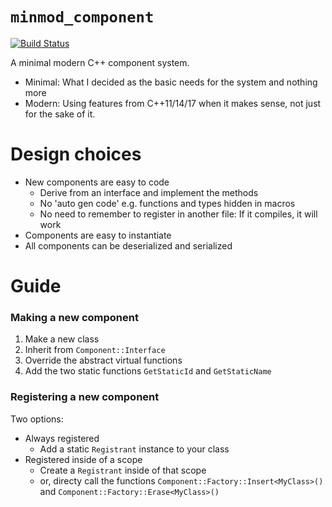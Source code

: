 # `minmod_component`

[![Build Status](https://travis-ci.org/nathanrosspowell/minmod_component.svg?branch=master)](https://travis-ci.org/nathanrosspowell/minmod_component)

A minimal modern C++ component system.
- Minimal: What I decided as the basic needs for the system and nothing more
- Modern: Using features from C++11/14/17 when it makes sense, not just for the sake of it.

# Design choices

* New components are easy to code
  - Derive from an interface and implement the methods
  - No 'auto gen code' e.g. functions and types hidden in macros
  - No need to remember to register in another file: If it compiles, it will work
* Components are easy to instantiate
* All components can be deserialized and serialized

# Guide

### Making a new component
1. Make a new class
2. Inherit from `Component::Interface`
3. Override the abstract virtual functions
4. Add the two static functions `GetStaticId` and `GetStaticName`

### Registering a new component
Two options:
* Always registered
  - Add a static `Registrant` instance to your class
* Registered inside of a scope
  - Create a `Registrant` inside of that scope
  - or, directy call the functions `Component::Factory::Insert<MyClass>()` and `Component::Factory::Erase<MyClass>()`
